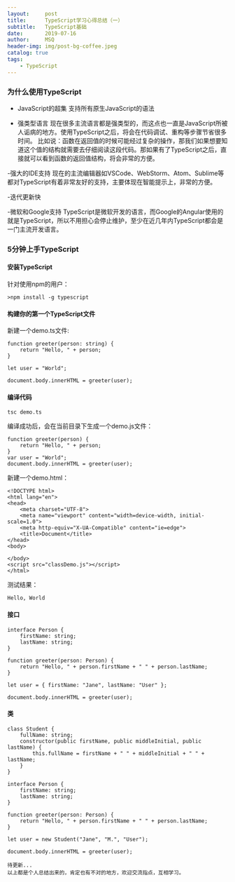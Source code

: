 ```yaml
---
layout:     post
title:      TypeScript学习心得总结（一）
subtitle:   TypeScript基础
date:       2019-07-16
author:     MSQ
header-img: img/post-bg-coffee.jpeg
catalog: true
tags:
    - TypeScript
---
```



### 为什么使用TypeScript

- JavaScript的超集
支持所有原生JavaScript的语法

- 强类型语言
现在很多主流语言都是强类型的，而这点也一直是JavaScript所被人诟病的地方。使用TypeScript之后，将会在代码调试、重构等步骤节省很多时间。
比如说：函数在返回值的时候可能经过复杂的操作，那我们如果想要知道这个值的结构就需要去仔细阅读这段代码。那如果有了TypeScript之后，直接就可以看到函数的返回值结构，将会非常的方便。

-强大的IDE支持
现在的主流编辑器如VSCode、WebStorm、Atom、Sublime等都对TypeScript有着非常友好的支持，主要体现在智能提示上，非常的方便。

-迭代更新快

-微软和Google支持
TypeScript是微软开发的语言，而Google的Angular使用的就是TypeScript，所以不用担心会停止维护，至少在近几年内TypeScript都会是一门主流开发语言。

### 5分钟上手TypeScript

#### 安装TypeScript
针对使用npm的用户：
```
>npm install -g typescript
```
#### 构建你的第一个TypeScript文件
新建一个demo.ts文件:
```
function greeter(person: string) {
    return "Hello, " + person;
}

let user = "World";

document.body.innerHTML = greeter(user);
```
#### 编译代码
```
tsc demo.ts
```
编译成功后，会在当前目录下生成一个demo.js文件：
```
function greeter(person) {
    return "Hello, " + person;
}
var user = "World";
document.body.innerHTML = greeter(user);
```
新建一个demo.html：
```
<!DOCTYPE html>
<html lang="en">
<head>
    <meta charset="UTF-8">
    <meta name="viewport" content="width=device-width, initial-scale=1.0">
    <meta http-equiv="X-UA-Compatible" content="ie=edge">
    <title>Document</title>
</head>
<body>

</body>
<script src="classDemo.js"></script>
</html>
```
测试结果：
```
Hello, World
```
#### 接口
```
interface Person {
    firstName: string;
    lastName: string;
}

function greeter(person: Person) {
    return "Hello, " + person.firstName + " " + person.lastName;
}

let user = { firstName: "Jane", lastName: "User" };

document.body.innerHTML = greeter(user);
```
#### 类
```
class Student {
    fullName: string;
    constructor(public firstName, public middleInitial, public lastName) {
        this.fullName = firstName + " " + middleInitial + " " + lastName;
    }
}

interface Person {
    firstName: string;
    lastName: string;
}

function greeter(person: Person) {
    return "Hello, " + person.firstName + " " + person.lastName;
}

let user = new Student("Jane", "M.", "User");

document.body.innerHTML = greeter(user);

待更新...
以上都是个人总结出来的，肯定也有不对的地方，欢迎交流指点，互相学习。